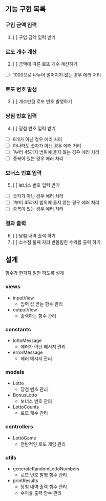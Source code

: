 ## 기능 구현 목록
### 구입 금액 입력
1. [ ] 구입 금액 입력 받기
### 로또 개수 계산
2. [ ] 금액에 따른 로또 개수 계산하기
- [ ] 1000으로 나누어 떨어지지 않는 경우 에러 처리
### 로또 번호 발생
3. [ ] 개수만큼 로또 번호 발행하기
### 당첨 번호 입력
4. [ ] 당첨 번호 입력 받기
- [ ] 6개가 아닌 경우 에러 처리
- [ ] 하나라도 숫자가 아닌 경우 에러 처리
- [ ] 1부터 45까지 범위에 들지 않는 경우 에러 처리
- [ ] 중복이 있는 경우 에러 처리
### 보너스 번호 입력
5. [ ] 보너스 번호 입력 받기
- [ ] 숫자가 아닌 경우 에러 처리
- [ ] 1부터 45까지 범위에 들지 않는 경우 에러 처리
- [ ] 중복이 있는 경우 에러 처리
### 결과 출력
6. [ ] 당첨 내역 출력 하기
7. [ ] 소수점 둘째 자리 반올림한 수익률 출력 하기


## 설계
함수가 한가지 일만 하도록 설계
### views
- inputView
    - 입력 값 받는 함수 관리
- outputView
    - 출력하는 함수 관리

### constants
- lottoMessage
    - 에러가 아닌 메시지 관리
- errorMessage
    - 에러 메시지 관리

### models
- Lotto
    - 당첨 번호 관리
- BonusLotto
    - 보너스 번호 관리
- LottoCounts
    - 로또 개수 관리

### controllers
- LottoGame
    - 전반적인 로또 게임 관리

### utils
- generateRandomLottoNumbers
    - 로또 번호 발행 함수 관리
- printResults
    - 당첨 내역 출력 함수 관리
    - 수익률 출력 함수 관리